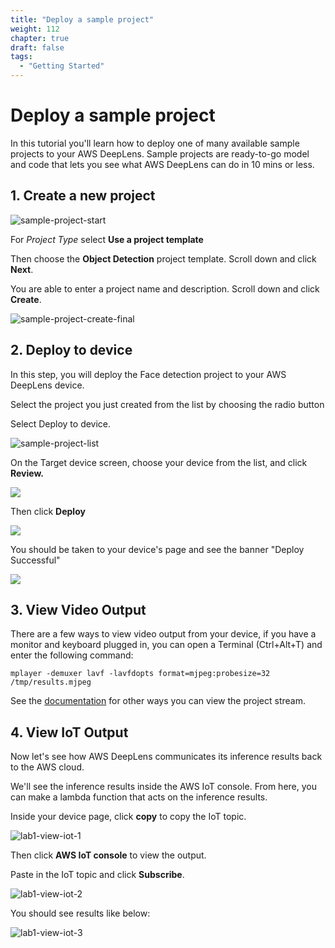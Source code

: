 ```yaml
---
title: "Deploy a sample project"
weight: 112
chapter: true
draft: false
tags:
  - "Getting Started"
---
```

# Deploy a sample project

In this tutorial you'll learn how to deploy one of many available sample projects to your AWS DeepLens. Sample projects are ready-to-go model and code that lets you see what AWS DeepLens can do in 10 mins or less.

## 1. Create a new project

![sample-project-start](/images/300_deploy_a_sample_project/lab1-sample-projects-1.png)

For *Project Type* select **Use a project template**

Then choose the **Object Detection** project template. Scroll down and click **Next**.

You are able to enter a project name and description. Scroll down and click **Create**.

![sample-project-create-final](/images/300_deploy_a_sample_project/lab1-sample-projects-2.png)

## 2. Deploy to device

In this step, you will deploy the Face detection project to your AWS DeepLens device.

Select the project you just created from the list by choosing the radio button

Select Deploy to device.

![sample-project-list](/images/300_deploy_a_sample_project/lab1-sample-projects.png)

On the Target device screen, choose your device from the list, and click **Review.**

![](/images/300_deploy_a_sample_project/lab1-sample-deploy-1.png)

Then click **Deploy**

![](/images/300_deploy_a_sample_project/lab1-sample-deploy-2.png)

You should be taken to your device's page and see the banner "Deploy Successful"

![](/images/300_deploy_a_sample_project/lab1-sample-deploy-3.png)

## 3. View Video Output

There are a few ways to view video output from your device, if you have a monitor and keyboard plugged in, you can open a Terminal (Ctrl+Alt+T) and enter the following command:

`mplayer -demuxer lavf -lavfdopts format=mjpeg:probesize=32 /tmp/results.mjpeg`

See the [documentation](https://docs.aws.amazon.com/deeplens/latest/dg/deeplens-viewing-output.html) for other ways you can view the project stream.

## 4. View IoT Output

Now let's see how AWS DeepLens communicates its inference results back to the AWS cloud.

We'll see the inference results inside the AWS IoT console. From here, you can make a lambda function that acts on the inference results.

Inside your device page, click **copy** to copy the IoT topic.

![lab1-view-iot-1](/images/300_deploy_a_sample_project/lab1-view-iot-1.png)

Then click **AWS IoT console** to view the output.

Paste in the IoT topic and click **Subscribe**.

![lab1-view-iot-2](/images/300_deploy_a_sample_project/lab1-view-iot-2.png)

You should see results like below:

![lab1-view-iot-3](/images/300_deploy_a_sample_project/lab1-view-iot-3.png)


